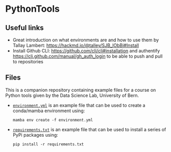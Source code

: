 # PythonTools

## Useful links

- Great introduction on what environments are and how to use them by Tallay Lambert: https://hackmd.io/@talley/SJB_lObBi#Install
- Install Github CLI: https://github.com/cli/cli#installation and authentify https://cli.github.com/manual/gh_auth_login to be able to push and pull to repositories

## Files
This is a companion repository containing example files for a course on Python tools given by the Data Science Lab, University of Bern.

- [```environment.yml```](environment.yml) is an example file that can be used to create a conda/mamba environment using:
      
      mamba env create -f environment.yml
      
- [```requirements.txt```](requirements.txt) is an example file that can be used to install a series of PyPi packages using:
      
      pip install -r requirements.txt
